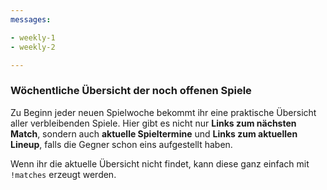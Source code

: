 ```yaml
---
messages:

- weekly-1
- weekly-2

---
```


### Wöchentliche Übersicht der noch offenen Spiele

Zu Beginn jeder neuen Spielwoche bekommt ihr eine praktische Übersicht aller verbleibenden Spiele.
Hier gibt es nicht nur **Links zum nächsten Match**, sondern auch **aktuelle Spieltermine** und **Links zum aktuellen
Lineup**, falls die Gegner schon eins aufgestellt haben.

Wenn ihr die aktuelle Übersicht nicht findet, kann diese ganz einfach mit `!matches` erzeugt werden.
